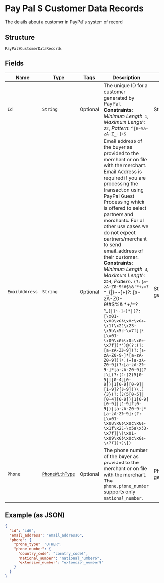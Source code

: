 
# Pay Pal S Customer Data Records

The details about a customer in PayPal's system of record.

## Structure

`PayPalSCustomerDataRecords`

## Fields

| Name | Type | Tags | Description | Getter | Setter |
|  --- | --- | --- | --- | --- | --- |
| `Id` | `String` | Optional | The unique ID for a customer generated by PayPal.<br>**Constraints**: *Minimum Length*: `1`, *Maximum Length*: `22`, *Pattern*: `^[0-9a-zA-Z_-]+$` | String getId() | setId(String id) |
| `EmailAddress` | `String` | Optional | Email address of the buyer as provided to the merchant or on file with the merchant. Email Address is required if you are processing the transaction using PayPal Guest Processing which is offered to select partners and merchants. For all other use cases we do not expect partners/merchant to send email_address of their customer.<br>**Constraints**: *Minimum Length*: `3`, *Maximum Length*: `254`, *Pattern*: `(?:[a-zA-Z0-9!#$%&'*+/=?^_`{\|}~-]+(?:\.[a-zA-Z0-9!#$%&'*+/=?^_`{\|}~-]+)*\|(?:[\x01-\x08\x0b\x0c\x0e-\x1f\x21\x23-\x5b\x5d-\x7f]\|\[\x01-\x09\x0b\x0c\x0e-\x7f])*")@(?:(?:[a-zA-Z0-9](?:[a-zA-Z0-9-]*[a-zA-Z0-9])?\.)+[a-zA-Z0-9](?:[a-zA-Z0-9-]*[a-zA-Z0-9])?\|\[(?:(?:(2(5[0-5]\|[0-4][0-9])\|1[0-9][0-9]\|[1-9]?[0-9]))\.){3}(?:(2(5[0-5]\|[0-4][0-9])\|1[0-9][0-9]\|[1-9]?[0-9])\|[a-zA-Z0-9-]*[a-zA-Z0-9]:(?:[\x01-\x08\x0b\x0c\x0e-\x1f\x21-\x5a\x53-\x7f]\|\[\x01-\x09\x0b\x0c\x0e-\x7f])+)\])` | String getEmailAddress() | setEmailAddress(String emailAddress) |
| `Phone` | [`PhoneWithType`](../../doc/models/phone-with-type.md) | Optional | The phone number of the buyer as provided to the merchant or on file with the merchant. The `phone.phone_number` supports only `national_number`. | PhoneWithType getPhone() | setPhone(PhoneWithType phone) |

## Example (as JSON)

```json
{
  "id": "id6",
  "email_address": "email_address6",
  "phone": {
    "phone_type": "OTHER",
    "phone_number": {
      "country_code": "country_code2",
      "national_number": "national_number6",
      "extension_number": "extension_number8"
    }
  }
}
```

